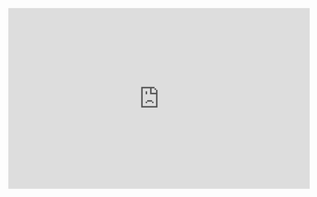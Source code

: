 <div>
  <iframe src='https://onedrive.live.com/embed?cid=1C6A52C1149232AB&resid=1C6A52C1149232AB%21647&authkey=AKdZ1uGk3HY9k2A&em=2&wdAr=1.7777777777777777' width='610px' height='367px' frameborder='0'></iframe>
</div>
